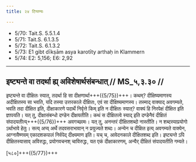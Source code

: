 ```yaml
---
title: २४ टिप्पण्यः

---
```

- 5/70: Tait.S. 5.5.1.4
- 5/71: Tait.S. 6.1.3.5
- 5/72: Tait.S. 6.1.3.2
- 5/73: E1 gibt dīkṣām asya karotīty arthaḥ in Klammern
- 5/74: E2: 5,156; E6: 2,92

____________________________________________


## इष्ट्यन्ते वा तदर्था ह्य् अविशेषार्थसंबन्धात् // MS_५,३.३० //

इष्ट्यन्ते वा दीक्षितः स्यात्, तदर्था हि सा दीक्षणार्था+++({5/75})+++। कथम्? दीक्षिष्यमाणस्य अदीक्षितस्य सा भवति, यदि तस्या उत्तरकाले दीक्षितः, एवं सा दीक्षिष्यमाणस्य। तस्माद् वाक्याद् अवगम्यते, भवति तदा दीक्षित इति, दीक्षाकारणे पदार्थे निर्वृत्ते किम् इति न दीक्षितः स्यात्? वाक्यं हि निरपेक्षं दीक्षित इति ज्ञापयति।
यत् तु, दीक्षासंबन्धो दण्डेन दीक्षयतीति। कथं स दीक्षितत्वे स्याद् इति दण्डेनैवं दीक्षितं संपादयतीत्य्+++({5/76})+++ अवगच्छामः। यत् तु, अनन्तरं दीक्षितशब्दो नास्तीति। न शब्दस्याप्रयोगो ऽर्थाभावे हेतुः। सत्य् अप्य् अर्थे तदवसराभावान् न प्रयुज्यते शब्दः। अन्येन च दीक्षित इत्य् अवगम्यते वाक्येन, आग्नावैष्णवम् एकादशकपालं निर्वपेद् दीक्ष्यमाण इति। यच् च, आवेदनकाले दीक्षितशब्द इति। इष्ट्यन्ते ऽपि दीक्षितस्यासाव् अविरुद्धः, प्रयोगवचनश् चाविरुद्धः, यत एकं दीक्षाकारणम्, अन्यैर् दीक्षितं संपादयतीति गम्यते।

[५८०]+++({5/77})+++
